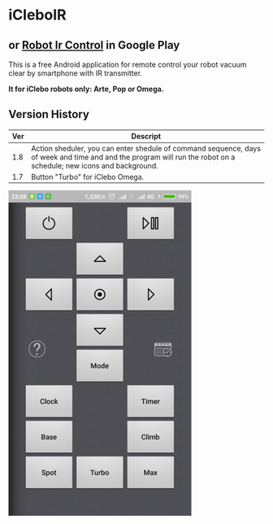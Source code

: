 # iCleboIR
## or [Robot Ir Control](https://play.google.com/store/apps/details?id=com.wyfinger.icleboir) in Google Play

This is a free Android application for remote control your robot vacuum clear by smartphone with IR transmitter.

**It for iClebo robots only: Arte, Pop or Omega.**

## Version History

|Ver|Descript|
|--|--|
|1.8|Action sheduler, you can enter shedule of command sequence, days of week and time and and the program will run the robot on a schedule; new icons and background. |
|1.7|Button "Turbo" for iClebo Omega.|

![scheenshot](https://github.com/wyfinger/iCleboIR/blob/master/res/trash/ver18.png?raw=true)
